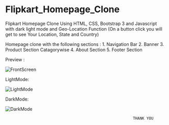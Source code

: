 # Flipkart_Homepage_Clone
Flipkart Homepage Clone Using HTML, CSS, Bootstrap 3 and Javascript with dark light mode and Geo-Location Function (On a button click you will get to see Your Location, State and Country)

Homepage clone with the following sections :
                  1. Navigation Bar
                  2. Banner
                  3. Product Section Catagorywise
                  4. About Section
                  5. Footer Section
                  
                  
Preview :

![FrontScreen](https://user-images.githubusercontent.com/69724446/237033790-14973594-d405-4da8-97ff-698bdd0b9958.png)


LightMode:

![LightMode](https://user-images.githubusercontent.com/69724446/237033831-d6654ef1-e699-44af-842d-50094ce68882.png)


DarkMode:

![DarkMode](https://user-images.githubusercontent.com/69724446/237034030-ffa6fccf-6664-4e7f-aa33-5c5e927ae9c1.png)




                                                            THANK YOU


